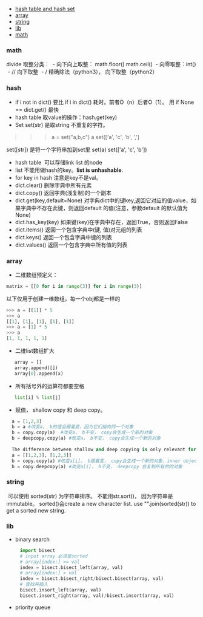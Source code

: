 
* [hash table and hash set](#hash)
* [array](#array) 
* [string](#string)
* [lib](#lib)
* [math](#math)

### math
  divide 取整分类：
  - 向下向上取整： math.floor() math.ceil()
  - 向零取整：int()
  - // 向下取整
  - / 精确除法（python3）， 向下取整（python2）

### hash
- if i not in dict() 要比 if i in dict() 耗时。前者O（n）后者O（1）。
   用 if None == dict.get() 最快
- hash table 取value的操作：hash.get(key)
- Set
  set(str) 是取string 不重复的字符。
>>> a = set("a,b,c")
>>> a
set(['a', 'c', 'b', ',']
  
  set([str]) 是将一个字符串加到set里
  set(a)
  set(['a', 'c', 'b'])
* hash table  可以存储link list 的node
* list 不能用做hash的key。__list is unhashable__.
* for key in hash 注意是key不是val。
* dict.clear() 删除字典中所有元素
* dict.copy() 返回字典(浅复制)的一个副本
* dict.get(key,default=None) 对字典dict中的键key,返回它对应的值value，如果字典中不存在此键，则返回default 的值(注意，参数default 的默认值为None)
* dict.has_key(key) 如果键(key)在字典中存在，返回True，否则返回False
* dict.items() 返回一个包含字典中(键, 值)对元组的列表
* dict.keys() 返回一个包含字典中键的列表
* dict.values() 返回一个包含字典中所有值的列表

### array
- 二维数组预定义：
```python
matrix = [[0 for i in range(3)] for i in range(3)]
```
以下仅用于创建一维数组，每一个obj都是一样的
```python
>>> a = [[1]] * 5
>>> a
[[1], [1], [1], [1], [1]]
>>> a = [1] * 5
>>> a
[1, 1, 1, 1, 1]
```
- 二维list数组扩大 
```python
   array = []
   array.append([])
   array[0].append(x)
```
- 所有括号外的运算符都要空格
```python
   list[i] % list[j]
```
- 赋值， shallow copy 和 deep copy。
```python
  a = [1,2,3]
  b = a #改变a， b的值会跟着变，因为它们指向同一个对象
  b = copy.copy(a)  #改变a， b不变， copy会生成一个新的对象
  b = deepcopy.copy(a) #改变a， b不变， copy会生成一个新的对象
  
  The difference between shallow and deep copying is only relevant for compound objects
  a = [[1,2,3], [1,2,3]]
  b = copy.copy(a) #改变a[i]， b跟着变， copy会生成一个新的对象，inner object和a是一样的
  b = copy.deepcopy(a) #改变a[i]， b不变， deepcopy 会复制所有的的对象
```
### string
  可以使用 sorted(str) 为字符串排序。 不能用str.sort()， 因为字符串是immutable。 sorted()会create a new character list.
  use "".join(sorted(str)) to get a sorted new string.

### lib
* binary search
```python
     import bisect
     # input array 必须是sorted
     # array[index:] >= val
     index = bisect.bisect_left(array, val)
     # array[index:] > val
     index = bisect.bisect_right/bisect.bisect(array, val)
     # 查找并插入
     bisect.insort_left(array, val)
     bisect.insort_right(array, val)/bisect.insort(array, val）
```
* priority queue
